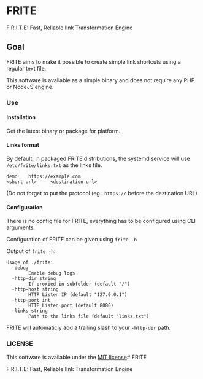 # FRITE 

F.R.I.T.E: Fast, Reliable lInk Transformation Engine 

## Goal 

FRITE aims to make it possible to create simple link shortcuts using a regular text file. 

This software is available as a simple binary and does not require any PHP or NodeJS engine.

### Use

#### Installation 

Get the latest binary or package for platform. 

#### Links format 

By default, in packaged FRITE distributions, the systemd service will use ``/etc/frite/links.txt`` as the links file. 

```
demo    https://example.com
<short url>     <destination url>
``` 

(Do not forget to put the protocol (eg : ``https://`` before the destination URL)

#### Configuration 

There is no config file for FRITE, everything has to be configured using CLI arguments.

Configuration of FRITE can be given using ``frite -h``

Output of ``frite -h``: 
```
Usage of ./frite:
  -debug
    	Enable debug logs
  -http-dir string
    	If proxied in subfolder (default "/")
  -http-host string
    	HTTP Listen IP (default "127.0.0.1")
  -http-port int
    	HTTP Listen port (default 8080)
  -links string
    	Path to the links file (default "links.txt")
```

FRITE will automaticly add a trailing slash to your ``-http-dir`` path. 

### LICENSE 

This software is available under the [MIT license](/LICENSE)# FRITE 

F.R.I.T.E: Fast, Reliable lInk Transformation Engine 
